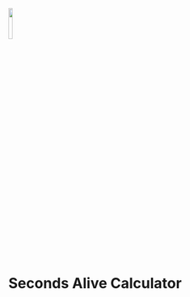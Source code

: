 <p><img align="center" width="12.5%"src="https://melbournechapter.net/images/stopwatch-clipart-seconds.png"/></p>

# Seconds Alive Calculator
